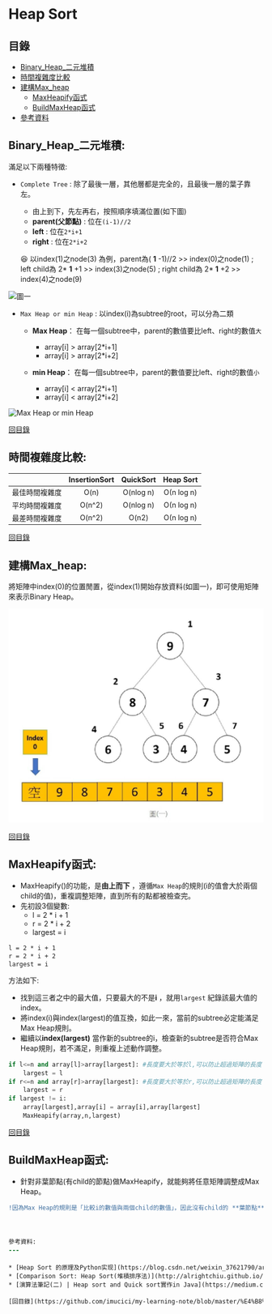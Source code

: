 Heap Sort
===

目錄
-----
* [Binary_Heap_二元堆積](#Binary_Heap_二元堆積)
* [時間複雜度比較](#時間複雜度比較)
* [建構Max_heap](#建構Max_heap)
  * [MaxHeapify函式](#MaxHeapify函式)
  * [BuildMaxHeap函式](#BuildMaxHeap函式)
* [參考資料](#參考資料)

Binary_Heap_二元堆積:
---

滿足以下兩種特徵:

* `Complete Tree` : 除了最後一層，其他層都是完全的，且最後一層的葉子靠左。

  * 由上到下，先左再右，按照順序填滿位置(如下圖)
  * **parent(父節點)** : 位在`(i-1)//2`
  * **left** : 位在`2*i+1`
  * **right** : 位在`2*i+2`
  
  :laughing: 以index(1)之node(3) 為例，parent為( **1** -1)//2 >> index(0)之node(1) ; left child為 2* **1** +1 >> index(3)之node(5) ; right child為 2* **1** +2 >> index(4)之node(9)
  
  
![圖一](https://www.geeksforgeeks.org/wp-content/uploads/binaryheap.png)

* `Max Heap or min Heap` : 以index(i)為subtree的root，可以分為二類

  * **Max Heap**： 在每一個subtree中，parent的數值要比left、right的數值`大`
    * array[i] > array[2*i+1]
    * array[i] > array[2*i+2]



  * **min Heap**： 在每一個subtree中，parent的數值要比left、right的數值`小`
    * array[i] < array[2*i+1]
    * array[i] < array[2*i+2]

![Max Heap or min Heap](https://miro.medium.com/max/3076/1*2XhoV0IYgNlRxQ8jCW1Guw.png)

[回目錄](https://github.com/imucici/my-learning-note/blob/master/%E4%B8%8A%E8%AA%B2%E5%85%A7%E5%AE%B9%E7%AD%86%E8%A8%98/%E7%AC%AC%E4%BA%94%E9%80%B1%E4%B8%8A%E8%AA%B2%E9%80%B2%E5%BA%A6.md#%E7%9B%AE%E9%8C%84)



時間複雜度比較:
----

|         |     InsertionSort     | QuickSort  | 	Heap Sort |
| :-------------: |:-------------:| :------------:|:------------:|
| 最佳時間複雜度        | O(n)      | O(nlog n) |Ο(n log n)|
| 平均時間複雜度        | O(n^2)      |   O(nlog n) |Ο(n log n)|
| 最差時間複雜度         | O(n^2)     |  O(n2)   |Ο(n log n)|

[回目錄](https://github.com/imucici/my-learning-note/blob/master/%E4%B8%8A%E8%AA%B2%E5%85%A7%E5%AE%B9%E7%AD%86%E8%A8%98/%E7%AC%AC%E4%BA%94%E9%80%B1%E4%B8%8A%E8%AA%B2%E9%80%B2%E5%BA%A6.md#%E7%9B%AE%E9%8C%84)


建構Max_heap:
-----
將矩陣中index(0)的位置閒置，從index(1)開始存放資料(如圖一)，即可使用矩陣來表示Binary Heap。

![圖一](https://github.com/imucici/my-learning-note/blob/master/heap%20sort.jpg)

[回目錄](https://github.com/imucici/my-learning-note/blob/master/%E4%B8%8A%E8%AA%B2%E5%85%A7%E5%AE%B9%E7%AD%86%E8%A8%98/%E7%AC%AC%E4%BA%94%E9%80%B1%E4%B8%8A%E8%AA%B2%E9%80%B2%E5%BA%A6.md#%E7%9B%AE%E9%8C%84)


MaxHeapify函式:
----

* MaxHeapify()的功能，是**由上而下** ，遵循`Max Heap`的規則(i的值會大於兩個child的值)，重複調整矩陣，直到所有的點都被檢查完。
* 先初設3個變數:
  * l = 2 * i + 1
  * r = 2 * i + 2
  * largest = i
  
```ptrhon
l = 2 * i + 1 
r = 2 * i + 2
largest = i
```
方法如下:

* 找到這三者之中的最大值，只要最大的不是**i** ，就用`largest` 紀錄該最大值的index。
* 將index(i)與index(largest)的值互換，如此一來，當前的subtree必定能滿足Max Heap規則。
* 繼續以**index(largest)** 當作新的subtree的i，檢查新的subtree是否符合Max Heap規則，若不滿足，則重複上述動作調整。

```python
if l<=n and array[l]>array[largest]: #長度要大於等於l,可以防止超過矩陣的長度
    largest = l
if r<=n and array[r]>array[largest]: #長度要大於等於r,可以防止超過矩陣的長度
    largest = r
if largest != i:
    array[largest],array[i] = array[i],array[largest]
    MaxHeapify(array,n,largest)
```

[回目錄](https://github.com/imucici/my-learning-note/blob/master/%E4%B8%8A%E8%AA%B2%E5%85%A7%E5%AE%B9%E7%AD%86%E8%A8%98/%E7%AC%AC%E4%BA%94%E9%80%B1%E4%B8%8A%E8%AA%B2%E9%80%B2%E5%BA%A6.md#%E7%9B%AE%E9%8C%84)

BuildMaxHeap函式:
---

* 針對非葉節點(有child的節點)做MaxHeapify，就能夠將任意矩陣調整成Max Heap。
```diff
!因為Max Heap的規則是「比較i的數值與兩個child的數值」，因此沒有child的 **葉節點** 就一定不會違反Max Heap的規則。



參考資料:
---

* [Heap Sort 的原理及Python实现](https://blog.csdn.net/weixin_37621790/article/details/86695537)
* [Comparison Sort: Heap Sort(堆積排序法)](http://alrightchiu.github.io/SecondRound/comparison-sort-heap-sortdui-ji-pai-xu-fa.html#heapify)
* [演算法筆記(二) | Heap sort and Quick sort實作in Java](https://medium.com/codeda/%E6%BC%94%E7%AE%97%E6%B3%95%E7%AD%86%E8%A8%98-%E4%BA%8C-heap-sort-and-quick-sort%E5%AF%A6%E4%BD%9Cin-java-5b66c6322777)

[回目錄](https://github.com/imucici/my-learning-note/blob/master/%E4%B8%8A%E8%AA%B2%E5%85%A7%E5%AE%B9%E7%AD%86%E8%A8%98/%E7%AC%AC%E4%BA%94%E9%80%B1%E4%B8%8A%E8%AA%B2%E9%80%B2%E5%BA%A6.md#%E7%9B%AE%E9%8C%84)
